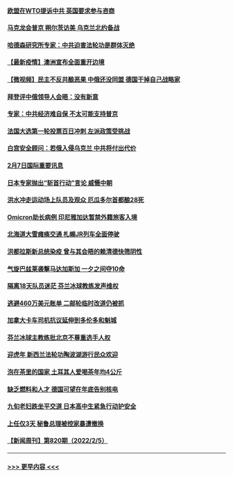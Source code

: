 #### [欧盟在WTO提诉中共 英国要求参与咨商](../pages/prog202/a103342177.md?t=02080901) 
#### [马克龙会普京 朔尔茨访美 乌克兰北约备战](../pages/prog202/a103342009.md?t=02080901) 
#### [哈德森研究所专家：中共迫害法轮功是群体灭绝](../pages/prog202/a103342017.md?t=02080901) 
#### [【最新疫情】澳洲宣布全面重开边境](../pages/prog202/a103341955.md?t=02080901) 
#### [【微视频】民主不反共酿恶果 中俄还没同盟 德国干掉自己战略家](../pages/prog202/a103341888.md?t=02080901) 
#### [拜登评中俄领导人会晤：没有新意](../pages/prog202/a103341792.md?t=02080901) 
#### [专家：中共经济难自保 不太可能支持普京](../pages/prog202/a103341772.md?t=02080901) 
#### [法国大选第一轮投票百日冲刺 左派政策受挑战](../pages/prog202/a103341803.md?t=02080901) 
#### [白宫安全顾问：若俄入侵乌克兰 中共将付出代价](../pages/prog202/a103341749.md?t=02080901) 
#### [2月7日国际重要讯息](../pages/prog202/a103341729.md?t=02080901) 
#### [日本专家抛出“斩首行动”言论 威慑中朝](../pages/prog202/a103341731.md?t=02080901) 
#### [洪水冲走运动场上队员及观众 厄瓜多尔首都酿28死](../pages/prog202/a103341702.md?t=02080901) 
#### [Omicron助长病例 印尼雅加达暂禁外籍旅客入境](../pages/prog202/a103341691.md?t=02080901) 
#### [北海道大雪瘫痪交通 札幌JR列车全面停驶](../pages/prog202/a103341546.md?t=02080901) 
#### [洪都拉斯新总统染疫 曾与其会晤的赖清德快筛阴性](../pages/prog202/a103341468.md?t=02080901) 
#### [气旋巴兹莱袭撃马达加斯加 一夕之间夺10命](../pages/prog202/a103341507.md?t=02080901) 
#### [隔离18天队员迷茫 芬兰冰球教练发声维权](../pages/prog202/a103341371.md?t=02080901) 
#### [逃避460万美元账单 二邮轮临时改道仍被抓](../pages/prog202/a103341373.md?t=02080901) 
#### [加拿大卡车司机抗议延伸到多伦多和魁城](../pages/prog202/a103341245.md?t=02080901) 
#### [芬兰冰球主教练批北京不尊重选手人权](../pages/prog202/a103341213.md?t=02080901) 
#### [迎虎年 新西兰法轮功陶波湖游行民众欢迎](../pages/prog202/a103341187.md?t=02080901) 
#### [泡在茶里的国家 土耳其人爱喝茶年均4公斤](../pages/prog202/a103341107.md?t=02080901) 
#### [缺乏燃料和人才 德国可望在年底告别核电](../pages/prog202/a103341099.md?t=02080901) 
#### [九旬老妇跌坐平交道 日本高中生紧急行动护安全](../pages/prog202/a103341094.md?t=02080901) 
#### [上任仅3天 秘鲁总理被控家暴遭撤换](../pages/prog202/a103341053.md?t=02080901) 
#### [【新闻周刊】第820期（2022/2/5）](../pages/prog202/a103341040.md?t=02080901) 

----
#### [ >>> 更早内容 <<< ](../indexes/prog202-earlier.md)
